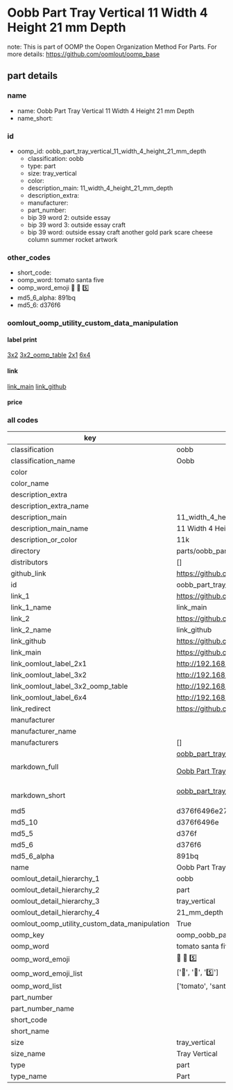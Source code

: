 # Oobb Part Tray Vertical 11 Width 4 Height 21 mm Depth  

note: This is part of OOMP the Oopen Organization Method For Parts. For more details: https://github.com/oomlout/oomp_base

##  part details
  







### name
* name: Oobb Part Tray Vertical 11 Width 4 Height 21 mm Depth
* name_short: 
### id
* oomp_id: oobb_part_tray_vertical_11_width_4_height_21_mm_depth
  * classification: oobb
  * type: part
  * size: tray_vertical
  * color: 
  * description_main: 11_width_4_height_21_mm_depth
  * description_extra: 
  * manufacturer: 
  * part_number: 
  * bip 39 word 2: outside essay
  * bip 39 word 3: outside essay craft
  * bip 39 word: outside essay craft another gold park scare cheese column summer rocket artwork

### other_codes
* short_code: 
* oomp_word: tomato santa five
* oomp_word_emoji :tomato: :santa: :five:
* md5_6_alpha: 891bq
* md5_6: d376f6






### oomlout_oomp_utility_custom_data_manipulation
#### label print
[3x2](http://192.168.1.245:1112/?label=oomp%20891bq)
[3x2_oomp_table](http://192.168.1.108:1112/?label=oomp%20891bq)
[2x1](http://192.168.1.242:1112/?label=oomp%20891bq)
[6x4](http://192.168.1.55:1112/?label=oomp%20891bq)    

#### link

[link_main](https://github.com/oomlout/oomlout_oomp_version_1_messy/tree/main/parts/oobb_part_tray_vertical_11_width_4_height_21_mm_depth) [link_github](https://github.com/oomlout/oomlout_oomp_version_1_messy/tree/main/parts/oobb_part_tray_vertical_11_width_4_height_21_mm_depth)                             

#### price







### all codes 
| key | value |  
| --- | --- |  
| classification | oobb |  
| classification_name | Oobb |  
| color |  |  
| color_name |  |  
| description_extra |  |  
| description_extra_name |  |  
| description_main | 11_width_4_height_21_mm_depth |  
| description_main_name | 11 Width 4 Height 21 mm Depth |  
| description_or_color | 11k |  
| directory | parts/oobb_part_tray_vertical_11_width_4_height_21_mm_depth |  
| distributors | [] |  
| github_link | https://github.com/oomlout/oomlout_oomp_part_src/tree/main/parts/oobb_part_tray_vertical_11_width_4_height_21_mm_depth |  
| id | oobb_part_tray_vertical_11_width_4_height_21_mm_depth |  
| link_1 | https://github.com/oomlout/oomlout_oomp_version_1_messy/tree/main/parts/oobb_part_tray_vertical_11_width_4_height_21_mm_depth |  
| link_1_name | link_main |  
| link_2 | https://github.com/oomlout/oomlout_oomp_version_1_messy/tree/main/parts/oobb_part_tray_vertical_11_width_4_height_21_mm_depth |  
| link_2_name | link_github |  
| link_github | https://github.com/oomlout/oomlout_oomp_version_1_messy/tree/main/parts/oobb_part_tray_vertical_11_width_4_height_21_mm_depth |  
| link_main | https://github.com/oomlout/oomlout_oomp_version_1_messy/tree/main/parts/oobb_part_tray_vertical_11_width_4_height_21_mm_depth |  
| link_oomlout_label_2x1 | http://192.168.1.242:1112/?label=oomp%20891bq |  
| link_oomlout_label_3x2 | http://192.168.1.245:1112/?label=oomp%20891bq |  
| link_oomlout_label_3x2_oomp_table | http://192.168.1.108:1112/?label=oomp%20891bq |  
| link_oomlout_label_6x4 | http://192.168.1.55:1112/?label=oomp%20891bq |  
| link_redirect | https://github.com/oomlout/oomlout_oomp_version_1_messy/tree/main/parts/oobb_part_tray_vertical_11_width_4_height_21_mm_depth |  
| manufacturer |  |  
| manufacturer_name |  |  
| manufacturers | [] |  
| markdown_full | [oobb_part_tray_vertical_11_width_4_height_21_mm_depth](none)<br>[](none)<br>[Oobb Part Tray Vertical 11 Width 4 Height 21 Mm Depth](none)<br><br> |  
| markdown_short | [oobb_part_tray_vertical_11_width_4_height_21_mm_depth](none)<br><br> |  
| md5 | d376f6496e27380a8132209864134cec |  
| md5_10 | d376f6496e |  
| md5_5 | d376f |  
| md5_6 | d376f6 |  
| md5_6_alpha | 891bq |  
| name | Oobb Part Tray Vertical 11 Width 4 Height 21 mm Depth |  
| oomlout_detail_hierarchy_1 | oobb |  
| oomlout_detail_hierarchy_2 | part |  
| oomlout_detail_hierarchy_3 | tray_vertical |  
| oomlout_detail_hierarchy_4 | 21_mm_depth |  
| oomlout_oomp_utility_custom_data_manipulation | True |  
| oomp_key | oomp_oobb_part_tray_vertical_11_width_4_height_21_mm_depth |  
| oomp_word | tomato santa five |  
| oomp_word_emoji | :tomato: :santa: :five: |  
| oomp_word_emoji_list | [':tomato:', ':santa:', ':five:'] |  
| oomp_word_list | ['tomato', 'santa', 'five'] |  
| part_number |  |  
| part_number_name |  |  
| short_code |  |  
| short_name |  |  
| size | tray_vertical |  
| size_name | Tray Vertical |  
| type | part |  
| type_name | Part |  
